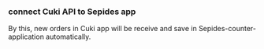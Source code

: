 ### connect Cuki API to Sepides app

By this, new orders in Cuki app will be receive and save in
Sepides-counter-application automatically.
